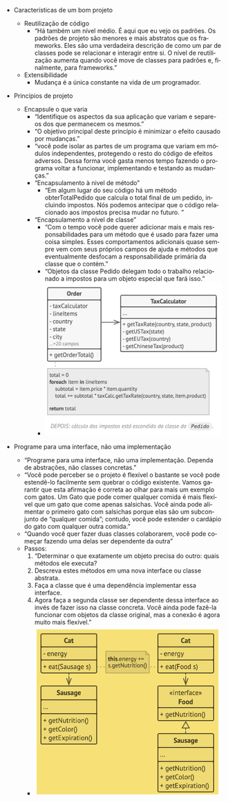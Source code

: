 - Características de um bom projeto
    - Reutilização de código
        - “Há tam­bém um nível médio. É aqui que eu vejo os pa­drões. Os pa­drões de pro­jeto são me­no­res e mais abs­tra­tos que os fra­meworks. Eles são uma ver­da­deira des­cri­ção de como um par de clas­ses pode se re­la­ci­o­nar e in­te­ra­gir entre si. O nível de reu­ti­li­za­ção au­menta quando você move de clas­ses para pa­drões e, fi­nal­mente, para frameworks.”
    - Extensibilidade
        - Mudança é a única constante na vida de um programador.

- Princípios de projeto
    - Encapsule o que varia
        - “Iden­ti­fi­que os as­pec­tos da sua apli­ca­ção que va­riam e se­pare-os dos que per­ma­ne­cem os mesmos.”
        - “O ob­je­tivo prin­ci­pal deste prin­cí­pio é mi­ni­mi­zar o efeito cau­sado por mudanças.”
        - “você pode iso­lar as par­tes de um pro­grama que va­riam em mó­du­los in­de­pen­den­tes, pro­te­gendo o resto do có­digo de efei­tos ad­ver­sos. Dessa forma você gasta menos tempo fa­zendo o pro­grama vol­tar a fun­ci­o­nar, im­ple­men­tando e tes­tando as mu­dan­ças.”
        - “En­cap­su­la­mento à nivel de mé­todo”
            - “Em algum lugar do seu có­digo há um mé­todo obterTotalPedido que cal­cula o total final de um pe­dido, in­cluindo im­pos­tos. Nós po­de­mos an­te­ci­par que o có­digo re­la­ci­o­nado aos im­pos­tos pre­cisa mudar no fu­turo. ”
        - “En­cap­su­la­mento a nível de classe”
            - “Com o tempo você pode que­rer adi­ci­o­nar mais e mais res­pon­sa­bi­li­da­des para um mé­todo que é usado para fazer uma coisa sim­ples. Esses com­por­ta­men­tos adi­ci­o­nais quase sem­pre vem com seus pró­prios cam­pos de ajuda e mé­to­dos que even­tu­al­mente des­fo­cam a res­pon­sa­bi­li­dade pri­má­ria da classe que o con­tém.”
            - “Ob­je­tos da classe Pedido de­le­gam todo o tra­ba­lho re­la­ci­o­nado a im­pos­tos para um ob­jeto es­pe­cial que fará isso.”
            - ![Encapsulamento](./encapsulamento.png)

- Programe para uma interface, não uma implementação
    - “Pro­grame para uma in­ter­face, não uma im­ple­men­ta­ção. De­penda de abs­tra­ções, não clas­ses concretas.”
    - “Você pode per­ce­ber se o pro­jeto é fle­xí­vel o bas­tante se você pode es­tendê-lo fa­cil­mente sem que­brar o có­digo exis­tente. Vamos ga­ran­tir que esta afir­ma­ção é cor­reta ao olhar para mais um exem­plo com gatos. Um Gato que pode comer qual­quer co­mida é mais fle­xí­vel que um gato que come ape­nas sal­si­chas. Você ainda pode ali­men­tar o pri­meiro gato com sal­si­chas por­que elas são um sub­con­junto de “qual­quer co­mida”; con­tudo, você pode es­ten­der o car­dá­pio do gato com qual­quer outra comida.”
    - “Quando você quer fazer duas clas­ses co­la­bo­ra­rem, você pode co­me­çar fa­zendo uma delas ser de­pen­dente da outra”
    - Passos:
        1. “De­ter­mi­nar o que exa­ta­mente um ob­jeto pre­cisa do outro: quais mé­to­dos ele exe­cuta?
        2. Des­creva estes mé­to­dos em uma nova in­ter­face ou classe abstrata.
        3. Faça a classe que é uma de­pen­dên­cia im­ple­men­tar essa interface.
        4. Agora faça a se­gunda classe ser de­pen­dente dessa in­ter­face ao invés de fazer isso na classe con­creta. Você ainda pode fazê-la fun­ci­o­nar com ob­je­tos da classe ori­gi­nal, mas a co­ne­xão é agora muito mais flexível.”
        - ![Programar para interface](./programe_interface.png)